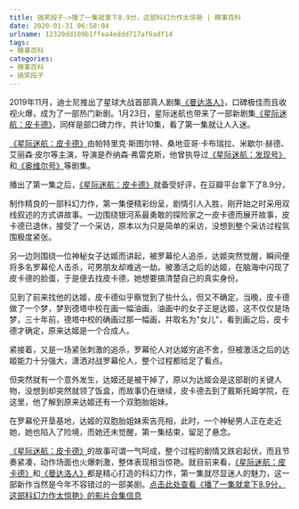 ```yaml
---
title: 搞笑段子->播了一集就拿下8.9分，这部科幻力作太惊艳 | 糗事百科
date: 2020-01-31 06:50:04
urlname: 12320dd109b1ffea4eddd717af6adf14
tags: 
- 糗事百科
categories:
- 糗事百科
- 搞笑段子
---
```

2019年11月，迪士尼推出了星球大战首部真人剧集[《曼达洛人》](http://www.jddytj.cn/search/%c2%fc%b4%ef%c2%e5%c8%cb.html)，口碑极佳而且收视火爆，成为了一部热门新剧。1月23日，星际迷航也带来了一部新剧集[《星际迷航：皮卡德》](http://www.jddytj.cn/search/%d0%c7%bc%ca%c3%d4%ba%bd%a3%ba%c6%a4%bf%a8%b5%c2.html)，同样是部口碑力作，共计10集，看了第一集就让人入迷。

[《星际迷航：皮卡德》](http://www.jddytj.cn/search/%d0%c7%bc%ca%c3%d4%ba%bd%a3%ba%c6%a4%bf%a8%b5%c2.html)由帕特里克·斯图尔特、桑地亚哥·卡布瑞拉、米歇尔·赫德、艾丽森·皮尔等主演，导演是乔纳森·弗雷克斯，他曾执导过[《星际迷航：发现号》](http://www.jddytj.cn/search/%d0%c7%bc%ca%c3%d4%ba%bd%a3%ba%b7%a2%cf%d6%ba%c5.html)和[《奥维尔号》](http://www.jddytj.cn/search/%b0%c2%ce%ac%b6%fb%ba%c5.html)等剧集。

播出了第一集之后，[《星际迷航：皮卡德》](http://www.jddytj.cn/search/%d0%c7%bc%ca%c3%d4%ba%bd%a3%ba%c6%a4%bf%a8%b5%c2.html)就备受好评，在豆瓣平台拿下了8.9分，

制作精良的一部科幻力作，第一集便精彩纷呈，剧情引人入胜，刚开始之时采用双线叙述的方式讲故事。一边围绕银河系最勇敢的探险家之一皮卡德而展开故事，皮卡德已退休，接受了一个采访，原本以为只是简单的采访，没想到整个采访过程氛围极度紧张。

另一边则围绕一位神秘女子达姬而讲起，被罗幕伦人追杀，达姬突然觉醒，瞬间便将多名罗幕伦人击杀，可男朋友却难逃一劫。被激活之后的达姬，在脑海中闪现了皮卡德的脸蛋，于是便去找皮卡德，她想要搞清楚自己的真实身份。

见到了前来找他的达姬，皮卡德似乎察觉到了些什么，但又不确定，当晚，皮卡德做了一个梦，梦到德塔中校在画一幅油画，油画中的女子正是达姬，这不仅仅是场梦，三十年前，德塔中校的确画过那一幅画，并取名为"女儿"，看到画之后，皮卡德才确定，原来达姬是一个合成人。

紧接着，又是一场紧张刺激的追杀，罗幕伦人对达姬穷追不舍，但被激活之后的达姬能力十分强大，潇洒对战罗幕伦人，整个过程都给足了看点。

但突然就有一个意外发生，达姬还是被干掉了，原以为达姬会是这部剧的关键人物，没想到却突然就领了饭盒，而故事仍在继续，皮卡德去到了戴斯托姆学院，在这里，他了解到原来达姬还有一个双胞胎姐妹。

在罗幕伦开垦基地，达姬的双胞胎姐妹索吉亮相，此时，一个神秘男人正在走近她，她也陷入了险境，而她还未觉醒，第一集结束，留足了悬念。

[《星际迷航：皮卡德》](http://www.jddytj.cn/search/%d0%c7%bc%ca%c3%d4%ba%bd%a3%ba%c6%a4%bf%a8%b5%c2.html)的故事可谓一气呵成，整个过程的剧情又跌宕起伏，而且节奏紧凑，动作场面也火爆刺激，整体表现相当惊艳。就目前来看，[《星际迷航：皮卡德》](http://www.jddytj.cn/search/%d0%c7%bc%ca%c3%d4%ba%bd%a3%ba%c6%a4%bf%a8%b5%c2.html)和[《曼达洛人》](http://www.jddytj.cn/search/%c2%fc%b4%ef%c2%e5%c8%cb.html)都是精心打造的科幻力作，第一集就尽显迷人的魅力，这一部新作当然是今年不容错过的一部美剧。[点击此处查看《播了一集就拿下8.9分，这部科幻力作太惊艳》的影片合集信息](http://www.jddytj.cn/view/8292.html)


